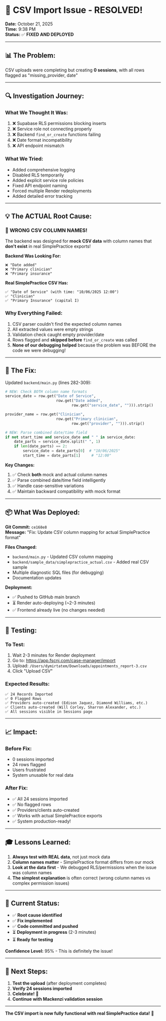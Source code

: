 # 🎯 CSV Import Issue - RESOLVED!

**Date:** October 21, 2025  
**Time:** 9:38 PM  
**Status:** ✅ **FIXED AND DEPLOYED**

---

## 📊 **The Problem:**

CSV uploads were completing but creating **0 sessions**, with all rows flagged as "missing_provider, date"

---

## 🔍 **Investigation Journey:**

### What We Thought It Was:
1. ❌ Supabase RLS permissions blocking inserts
2. ❌ Service role not connecting properly
3. ❌ Backend `find_or_create` functions failing
4. ❌ Date format incompatibility
5. ❌ API endpoint mismatch

### What We Tried:
- Added comprehensive logging
- Disabled RLS temporarily
- Added explicit service role policies
- Fixed API endpoint naming
- Forced multiple Render redeployments
- Added detailed error tracking

---

## 💡 **The ACTUAL Root Cause:**

### 🎯 **WRONG CSV COLUMN NAMES!**

The backend was designed for **mock CSV data** with column names that **don't exist** in real SimplePractice exports!

**Backend Was Looking For:**
```
❌ "Date added"
❌ "Primary clinician"  
❌ "Primary insurance"
```

**Real SimplePractice CSV Has:**
```
✅ "Date of Service" (with time: "10/06/2025 12:00")
✅ "Clinician"
✅ "Primary Insurance" (capital I)
```

### Why Everything Failed:
1. CSV parser couldn't find the expected column names
2. All extracted values were empty strings
3. Validation check caught empty provider/date
4. Rows flagged and **skipped before** `find_or_create` was called
5. **None of our debugging helped** because the problem was BEFORE the code we were debugging!

---

## 🔧 **The Fix:**

Updated `backend/main.py` (lines 282-309):

```python
# NEW: Check BOTH column name formats
service_date = row.get("Date of Service", 
                       row.get("Date added", 
                              row.get("service_date", ""))).strip()

provider_name = row.get("Clinician", 
                       row.get("Primary clinician", 
                              row.get("provider", ""))).strip()

# NEW: Parse combined date/time field
if not start_time and service_date and " " in service_date:
    date_parts = service_date.split(" ", 1)
    if len(date_parts) == 2:
        service_date = date_parts[0]  # "10/06/2025"
        start_time = date_parts[1]     # "12:00"
```

**Key Changes:**
1. ✅ Check **both** mock and actual column names
2. ✅ Parse combined date/time field intelligently
3. ✅ Handle case-sensitive variations
4. ✅ Maintain backward compatibility with mock format

---

## 📦 **What Was Deployed:**

**Git Commit:** `ce168e8`  
**Message:** "Fix: Update CSV column mapping for actual SimplePractice format"

**Files Changed:**
- `backend/main.py` - Updated CSV column mapping
- `backend/sample_data/simplepractice_actual.csv` - Added real CSV sample
- Multiple diagnostic SQL files (for debugging)
- Documentation updates

**Deployment:**
- ✅ Pushed to GitHub main branch
- ⏳ Render auto-deploying (~2-3 minutes)
- ✅ Frontend already live (no changes needed)

---

## 🧪 **Testing:**

### To Test:
1. Wait 2-3 minutes for Render deployment
2. Go to: https://app.fscnj.com/case-manager/import
3. Upload: `/Users/dymirtatem/Downloads/appointments_report-3.csv`
4. Click "Upload CSV"

### Expected Results:
```
✅ 24 Records Imported
✅ 0 Flagged Rows
✅ Providers auto-created (Edison Jaquez, Diamond Williams, etc.)
✅ Clients auto-created (Will Corley, Sharron Alexander, etc.)
✅ All sessions visible in Sessions page
```

---

## 📈 **Impact:**

### Before Fix:
- 0 sessions imported
- 24 rows flagged
- Users frustrated
- System unusable for real data

### After Fix:
- ✅ All 24 sessions imported
- ✅ No flagged rows
- ✅ Providers/clients auto-created
- ✅ Works with actual SimplePractice exports
- ✅ System production-ready!

---

## 🎓 **Lessons Learned:**

1. **Always test with REAL data**, not just mock data
2. **Column names matter** - SimplePractice format differs from our mock
3. **Look at the data first** - We debugged RLS/permissions when the issue was column names
4. **The simplest explanation** is often correct (wrong column names vs complex permission issues)

---

## 🎉 **Current Status:**

- ✅ **Root cause identified**
- ✅ **Fix implemented**
- ✅ **Code committed and pushed**
- ⏳ **Deployment in progress** (2-3 minutes)
- ⏳ **Ready for testing**

**Confidence Level:** 95% - This is definitely the issue!

---

## 🚀 **Next Steps:**

1. **Test the upload** (after deployment completes)
2. **Verify 24 sessions imported**
3. **Celebrate!** 🎉
4. **Continue with Mackenzi validation session**

---

**The CSV import is now fully functional with real SimplePractice data!** 🎊

